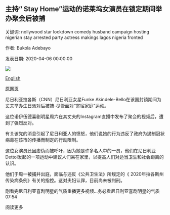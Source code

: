 ## 主持“ Stay Home”运动的诺莱坞女演员在锁定期间举办聚会后被捕

关键词: nollywood star lockdown comedy husband campaign hosting nigerian stay arrested party actress makings lagos nigeria fronted

作者: Bukola Adebayo

发表日期: 2020-04-06 00:00:00

![](https://cdn.cnn.com/cnnnext/dam/assets/170526115512-african-voices-funke-akindele-bello-nigeria-comedy-star-a-00004824-super-tease.jpg)

[English](Nollywood%20actress%20who%20fronted%20%27Stay%20Home%27%20campaign%20arrested%20after%20hosting%20a%20party%20during%20lockdown.md)

[原网页](https://edition.cnn.com/2020/04/06/africa/nigerian-actress-party-lockdown-intl/index.html)

尼日利亚拉各斯（CNN）尼日利亚女星Funke Akindele-Bello在该国封锁期间为丈夫举办生日派对后被捕-尽管面对“寄宿家庭”运动。

这位诺伊伍德喜剧明星周六在其丈夫的Instagram直播中发布了聚会的视频后，遭到了强烈反对。

有关该党的消息引起了尼日利亚人的愤怒，他们说她的行为违反了政府为遏制冠状病毒在该市的传播而制定的行动限制。

这位女演员还因虚伪而被呼吁，因为她是许多名人中的一员，他们在尼日利亚Dettol发起的一项运动中建议人们呆在家里，以提高人们对适当卫生和社会距离的认识。

他们于周一被捕并出庭，面临与违反《公共卫生法》所规定的《 2020年拉各斯州传染病条例》有关的指控。这对夫妇认罪，目前尚未被判刑。

刚看完尼日利亚喜剧明星的气质重播更多视频...务必看尼日利亚喜剧明星的气质07:54

阅读更多